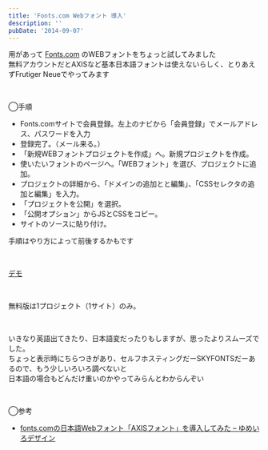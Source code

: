 ```yaml
---
title: 'Fonts.com Webフォント 導入'
description: ''
pubDate: '2014-09-07'
---
```


<p>用があって <a href="http://www.fonts.com/ja/">Fonts.com</a> のWEBフォントをちょっと試してみました<br>
無料アカウントだとAXISなど基本日本語フォントは使えないらしく、とりあえずFrutiger Neueでやってみます</p>
<p>&nbsp;</p>
<p>◯手順</p>
<ul>
<li>Fonts.comサイトで会員登録。左上のナビから「会員登録」でメールアドレス、パスワードを入力</li>
<li>登録完了。（メール来る。）</li>
<li>「新規WEBフォントプロジェクトを作成」へ。新規プロジェクトを作成。</li>
<li>使いたいフォントのページへ。「WEBフォント」を選び、プロジェクトに追加。</li>
<li>プロジェクトの詳細から、「ドメインの追加とと編集」、「CSSセレクタの追加と編集」を入力。</li>
<li>「プロジェクトを公開」を選択。</li>
<li>「公開オプション」からJSとCSSをコピー。</li>
<li>サイトのソースに貼り付け。</li>
</ul>
<p>手順はやり方によって前後するかもです</p>
<p>&nbsp;</p>
<p><a href="https://archive.yuheijotaki.com/demo/webfont/">デモ</a></p>
<p>&nbsp;</p>
<p>無料版は1プロジェクト（1サイト）のみ。</p>
<p>&nbsp;</p>
<p>いきなり英語出てきたり、日本語変だったりもしますが、思ったよりスムーズでした。<br>
ちょっと表示時にちらつきがあり、セルフホスティングだーSKYFONTSだーあるので、もう少しいろいろ調べないと<br>
日本語の場合もどんだけ重いのかやってみらんとわからんぞい</p>
<p>&nbsp;</p>
<p>◯参考</p>
<ul>
<li><a href="http://yumeirodesign.jp/blog/201310/fontscom.html">fonts.comの日本語Webフォント「AXISフォント」を導入してみた – ゆめいろデザイン</a></li>
</ul>
